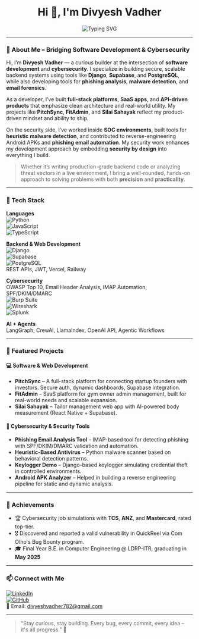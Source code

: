 <h1 align="center">Hi 👋, I'm Divyesh Vadher</h1>

<p align="center">
  <img src="https://readme-typing-svg.demolab.com?font=Fira+Code&size=22&pause=1000&center=true&width=435&lines=Software+Developer+%7C+Cybersecurity+Analyst;Secure+Web+Apps+%7C+Malware+Detection;AI-Powered+Projects+%7C+Real-World+Tools;Always+Learning+%7C+Always+Building" alt="Typing SVG" />
</p>

---

### 👋 About Me – Bridging Software Development & Cybersecurity

Hi, I’m **Divyesh Vadher** — a curious builder at the intersection of **software development** and **cybersecurity**. I specialize in building secure, scalable backend systems using tools like **Django**, **Supabase**, and **PostgreSQL**, while also developing tools for **phishing analysis**, **malware detection**, and **email forensics**.

As a developer, I’ve built **full-stack platforms**, **SaaS apps**, and **API-driven products** that emphasize clean architecture and real-world utility. My projects like **PitchSync**, **FitAdmin**, and **Silai Sahayak** reflect my product-driven mindset and ability to ship.

On the security side, I’ve worked inside **SOC environments**, built tools for **heuristic malware detection**, and contributed to reverse-engineering Android APKs and **phishing email automation**. My security work enhances my development approach by embedding **security by design** into everything I build.

> Whether it’s writing production-grade backend code or analyzing threat vectors in a live environment, I bring a well-rounded, hands-on approach to solving problems with both **precision** and **practicality**.

---

### 🧰 Tech Stack

**Languages**  
![Python](https://img.shields.io/badge/-Python-05122A?style=flat&logo=python)  
![JavaScript](https://img.shields.io/badge/-JavaScript-05122A?style=flat&logo=javascript)  
![TypeScript](https://img.shields.io/badge/-TypeScript-05122A?style=flat&logo=typescript)

**Backend & Web Development**  
![Django](https://img.shields.io/badge/-Django-05122A?style=flat&logo=django)  
![Supabase](https://img.shields.io/badge/-Supabase-05122A?style=flat&logo=supabase)  
![PostgreSQL](https://img.shields.io/badge/-PostgreSQL-05122A?style=flat&logo=postgresql)  
REST APIs, JWT, Vercel, Railway

**Cybersecurity**  
OWASP Top 10, Email Header Analysis, IMAP Automation, SPF/DKIM/DMARC  
![Burp Suite](https://img.shields.io/badge/-Burp%20Suite-05122A?style=flat&logo=burpsuite)  
![Wireshark](https://img.shields.io/badge/-Wireshark-05122A?style=flat&logo=wireshark)  
![Splunk](https://img.shields.io/badge/-Splunk-05122A?style=flat&logo=splunk)

**AI + Agents**  
LangGraph, CrewAI, LlamaIndex, OpenAI API, Agentic Workflows

---

### 🚀 Featured Projects

#### 💻 Software & Web Development
- **PitchSync** – A full-stack platform for connecting startup founders with investors. Secure auth, dynamic dashboards, Supabase integration.
- **FitAdmin** – SaaS platform for gym owner admin management, built for real-world needs and scalable expansion.
- **Silai Sahayak** – Tailor management web app with AI-powered body measurement (React Native + Supabase).

#### 🔐 Cybersecurity & Security Tools
- **Phishing Email Analysis Tool** – IMAP-based tool for detecting phishing with SPF/DKIM/DMARC validation and automation.
- **Heuristic-Based Antivirus** – Python malware scanner based on behavioral detection patterns.
- **Keylogger Demo** – Django-based keylogger simulating credential theft in controlled environments.
- **Android APK Analyzer** – Helped in building a reverse engineering pipeline for static and dynamic analysis.

---

### 🏅 Achievements

- 🏆 Cybersecurity job simulations with **TCS**, **ANZ**, and **Mastercard**, rated top-tier.
- 🎖️ Discovered and reported a valid vulnerability in QuickReel via Com Olho's Bug Bounty program.
- 🎓 Final Year B.E. in Computer Engineering @ LDRP-ITR, graduating in **May 2025**

---

### 📫 Connect with Me

[![LinkedIn](https://img.shields.io/badge/-LinkedIn-0072b1?style=flat&logo=linkedin)](https://linkedin.com/in/imdivyeshvadher)  
[![GitHub](https://img.shields.io/badge/-GitHub-181717?style=flat&logo=github)](https://github.com/divyeshvadher)  
📧 Email: divyeshvadher782@gmail.com

---

> “Stay curious, stay building. Every bug, every commit, every idea – it's all progress.” 🚀
